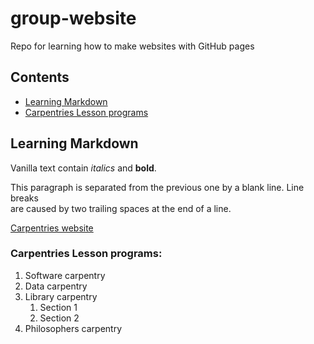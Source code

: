 # group-website
Repo for learning how to make websites with GitHub pages

## Contents
* [Learning Markdown](#learning-markdown)
* [Carpentries Lesson programs](#carpentries-lesson-programs)

## Learning Markdown

Vanilla text contain *italics* and **bold**.

This paragraph is separated from the previous one by a blank line. 
Line breaks  
are caused by two trailing spaces at the end of a line.

[Carpentries website](https://carpentries.org)

### Carpentries Lesson programs:
1. Software carpentry
2. Data carpentry
3. Library carpentry
    1. Section 1
    2. Section 2
4. Philosophers carpentry
